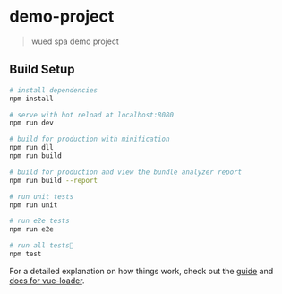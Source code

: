 # demo-project

> wued spa demo project

## Build Setup

``` bash
# install dependencies
npm install

# serve with hot reload at localhost:8080
npm run dev

# build for production with minification
npm run dll
npm run build

# build for production and view the bundle analyzer report
npm run build --report

# run unit tests
npm run unit

# run e2e tests
npm run e2e

# run all tests
npm test
```

For a detailed explanation on how things work, check out the [guide](http://vuejs-templates.github.io/webpack/) and [docs for vue-loader](http://vuejs.github.io/vue-loader).
